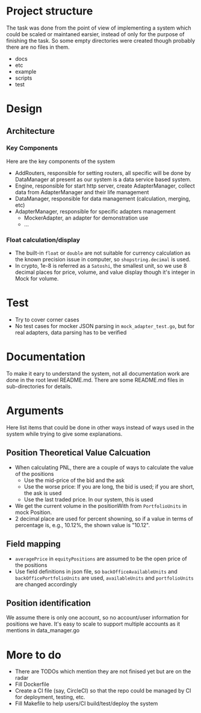 # Project structure
The task was done from the point of view of implementing a system which could be scaled or maintaned earsier, instead of only for the purpose of finishing the task. So some empty directories were created though probably there are no files in them.
  - docs
  - etc
  - example
  - scripts
  - test

# Design
## Architecture
### Key Components
Here are the key components of the system
- AddRouters, responsible for setting routers, all specific will be done by DataManager at present as our system is a data service based system.
- Engine, responsible for start http server, create AdapterManager, collect data from AdapterManager and their life management
- DataManager, responsible for data management (calculation, merging, etc)
- AdapterManager, responsible for specific adapters management
  - MockerAdapter, an adapter for demonstration use
  - ...
### Float calculation/display
- The built-in `float` or `double` are not suitable for currency calculation as the known precision issue in computer, so `shopstring.decimal` is used.
- In crypto, 1e-8 is referred as a `Satoshi`, the smallest unit, so we use 8 decimal places for price, volume, and value display though it's integer in Mock for volume.

# Test
 - Try to cover corner cases
 - No test cases for mocker JSON parsing in `mock_adapter_test.go`, but for real adapters, data parsing has to be verified

# Documentation
 To make it eary to understand the system, not all documentation work are done in the root level README.md. There are some README.md files in sub-directories for details.

# Arguments
Here list items that could be done in other ways instead of ways used in the system while trying to give some explanations.
## Position Theoretical Value Calcuation
- When calculating PNL, there are a couple of ways to calculate the value of the positions
    - Use the mid-price of the bid and the ask
    - Use the worse price: If you are long, the bid is used; if you are short, the ask is used
    - Use the last traded price. In our system, this is used
- We get the current volume in the positionWith from `PortfolioUnits` in mock Position.
- 2 decimal place are used for percent showning, so if a value in terms of percentage is, e.g., 10.12%, the shown value is "10.12".
## Field mapping
- `averagePrice` in `equityPositions` are assumed to be the open price of the positions
- Use field definitions in json file, so `backOfficeAvailableUnits` and `backOfficePortfolioUnits` are used, `availableUnits` and `portfolioUnits` are changed accordingly
## Position identification
We assume there is only one account, so no account/user information for positions we have. It's easy to scale to support multiple accounts as it mentions in data_manager.go

# More to do
- There are TODOs which mention they are not finised yet but are on the radar
- Fill Dockerfile
- Create a CI file (say, CircleCI) so that the repo could be managed by CI for deployment, testing, etc.
- Fill Makefile to help users/CI build/test/deploy the system